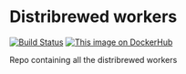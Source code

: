 # Distribrewed workers
[![Build Status](https://travis-ci.org/distribrewed/workers.svg?branch=master)](https://travis-ci.org/distribrewed/workers/)
[![This image on DockerHub](https://img.shields.io/docker/pulls/distribrewed/workers.svg)](https://hub.docker.com/r/distribrewed/workers/)

Repo containing all the distribrewed workers
